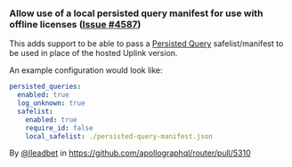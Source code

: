 ### Allow use of a local persisted query manifest for use with offline licenses ([Issue #4587](https://github.com/apollographql/router/issues/4587))

This adds support to be able to pass a [Persisted Query](https://www.apollographql.com/docs/graphos/operations/persisted-queries/) safelist/manifest to be used in place of the hosted Uplink version. 

An example configuration would look like:

```yml
persisted_queries:
  enabled: true
  log_unknown: true
  safelist:
    enabled: true
    require_id: false
    local_safelist: ./persisted-query-manifest.json
```

By [@lleadbet](https://github.com/lleadbet) in https://github.com/apollographql/router/pull/5310
